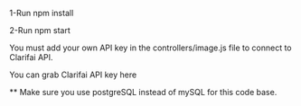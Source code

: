 1-Run npm install

2-Run npm start

You must add your own API key in the controllers/image.js file to connect to Clarifai API.

You can grab Clarifai API key here

** Make sure you use postgreSQL instead of mySQL for this code base.
